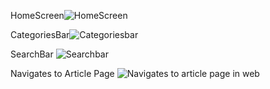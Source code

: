 HomeScreen![HomeScreen](https://github.com/user-attachments/assets/e3b7bc26-0a5e-43f3-9531-738a67da7111) 

CategoriesBar![Categoriesbar](https://github.com/user-attachments/assets/69331ef6-9785-48b5-8c95-84ab7e25527f)

SearchBar  ![Searchbar](https://github.com/user-attachments/assets/44416003-160d-40c3-b44a-3a5b6c13d0de)

Navigates to Article Page ![Navigates to article page in web](https://github.com/user-attachments/assets/b34ae17f-01b5-4243-9088-ee48cac1b5a1)





